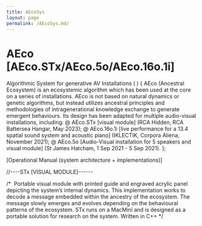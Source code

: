 ```yaml
---
title: AEcoSys
layout: page
permalink: /AEcoSys.md/
---
```


# AEco [AEco.STx/AEco.5o/AEco.16o.1i]

Algorithmic System for generative AV Installations ( ) {
  AEco (Ancestral Ecosystem) is an ecosystemic algorithm which has been used at the core on a series of installations. AEco is not based on natural dynamics or genetic algorithms, but instead utilizes ancestral principles and methodologies of intragenerational knowledge exchange to generate emergent behaviours. Its design has been adapted for multiple audio-visual installations, including: 
 @ AEco.STx [visual module] (RCA Hidden, RCA Battersea Hangar, May 2023); 
 @ AEco.16o.1i [live performance for a 13.4 spatial sound system and acoustic piano] (IKLECTIK, Corpora Aliena, November 2021); 
 @ AEco.5o [Audio-Visual installation for 5 speakers and visual module] (St James Hatcham, 1 Sep 2021 - 5 Sep 2021). 
};


[Operational Manual (system architecture + implementations)]

//----STx [VISUAL MODULE]------

/* 
Portable visual module with printed guide and engraved acrylic panel depicting the system’s internal dynamics.
This implementation works to decode a message embedded within the ancestry of the ecosystem. The message slowly emerges and evolves depending on the behavioural patterns of the ecosystem.
STx runs on a MacMini and is designed as a portable solution for research on the system. Written in C++
*/


